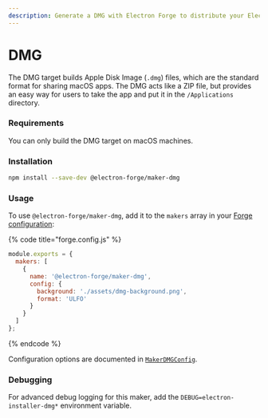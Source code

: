 ```yaml
---
description: Generate a DMG with Electron Forge to distribute your Electron app on macOS.
---
```


# DMG

The DMG target builds Apple Disk Image (`.dmg`) files, which are the standard format for sharing macOS apps. The DMG acts like a ZIP file, but provides an easy way for users to take the app and put it in the `/Applications` directory.

### Requirements

You can only build the DMG target on macOS machines.

### Installation

```sh
npm install --save-dev @electron-forge/maker-dmg
```

### Usage

To use `@electron-forge/maker-dmg`, add it to the `makers` array in your [Forge configuration](../configuration.md):

{% code title="forge.config.js" %}
```javascript
module.exports = {
  makers: [
    {
      name: '@electron-forge/maker-dmg',
      config: {
        background: './assets/dmg-background.png',
        format: 'ULFO'
      }
    }
  ]
};
```
{% endcode %}

Configuration options are documented in [`MakerDMGConfig`](https://js.electronforge.io/interfaces/\_electron\_forge\_maker\_dmg.MakerDMGConfig.html).

### Debugging

For advanced debug logging for this maker, add the `DEBUG=electron-installer-dmg*` environment variable.
